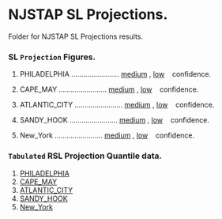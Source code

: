 # NJSTAP SL Projections.    
Folder for NJSTAP SL Projections results.     

### SL `Projection` Figures.      
1. PHILADELPHIA  ........................ [medium](https://raw.githack.com/pkjr002/facts.postprocess.pub/refs/heads/main/projects/2025_NJSTAP/SL_projections/_figures/20250910_0218_plot.facts.data.NJSTAP1_PHILADELPHIA.html) , [low](https://raw.githack.com/pkjr002/facts.postprocess.pub/refs/heads/main/projects/2025_NJSTAP/SL_projections/_figures/20250910_0231_plot.facts.data.NJSTAP1_lowConf_PHILADELPHIA.html) &nbsp;&nbsp; confidence.  

1. CAPE_MAY ........................ [medium](https://raw.githack.com/pkjr002/facts.postprocess.pub/refs/heads/main/projects/2025_NJSTAP/SL_projections/_figures/20250910_0219_plot.facts.data.NJSTAP1_CAPE_MAY.html) , [low](https://raw.githack.com/pkjr002/facts.postprocess.pub/refs/heads/main/projects/2025_NJSTAP/SL_projections/_figures/20250910_0230_plot.facts.data.NJSTAP1_lowConf_CAPE_MAY.html) &nbsp;&nbsp; confidence.  

1. ATLANTIC_CITY ........................  [medium](https://raw.githack.com/pkjr002/facts.postprocess.pub/refs/heads/main/projects/2025_NJSTAP/SL_projections/_figures/20250910_0219_plot.facts.data.NJSTAP1_ATLANTIC_CITY.html) , [low](https://raw.githack.com/pkjr002/facts.postprocess.pub/refs/heads/main/projects/2025_NJSTAP/SL_projections/_figures/20250910_0229_plot.facts.data.NJSTAP1_lowConf_ATLANTIC_CITY.html) &nbsp;&nbsp; confidence.

1. SANDY_HOOK ........................  [medium](https://raw.githack.com/pkjr002/facts.postprocess.pub/refs/heads/main/projects/2025_NJSTAP/SL_projections/_figures/20250910_0220_plot.facts.data.NJSTAP1_SANDY_HOOK.html) , [low](https://raw.githack.com/pkjr002/facts.postprocess.pub/refs/heads/main/projects/2025_NJSTAP/SL_projections/_figures/20250910_0229_plot.facts.data.NJSTAP1_lowConf_SANDY_HOOK.html) &nbsp;&nbsp; confidence.

1. New_York ........................  [medium](https://raw.githack.com/pkjr002/facts.postprocess.pub/refs/heads/main/projects/2025_NJSTAP/SL_projections/_figures/20250910_0220_plot.facts.data.NJSTAP1_New_York.html) , [low](https://raw.githack.com/pkjr002/facts.postprocess.pub/refs/heads/main/projects/2025_NJSTAP/SL_projections/_figures/20250910_0228_plot.facts.data.NJSTAP1_lowConf_New_York.html) &nbsp;&nbsp; confidence.


### `Tabulated` RSL Projection Quantile data.      
  1. [PHILADELPHIA](https://raw.githack.com/pkjr002/facts.postprocess.pub/refs/heads/main/projects/2025_NJSTAP/SL_projections/tabulated/20250626_1203_plot.raw.facts.tables.NJSTAP_PHILADELPHIA.html)     
  1. [CAPE_MAY](https://raw.githack.com/pkjr002/facts.postprocess.pub/refs/heads/main/projects/2025_NJSTAP/SL_projections/tabulated/20250626_1202_plot.raw.facts.tables.NJSTAP_CAPE_MAY.html)    
  1. [ATLANTIC_CITY](https://raw.githack.com/pkjr002/facts.postprocess.pub/refs/heads/main/projects/2025_NJSTAP/SL_projections/tabulated/20250626_1201_plot.raw.facts.tables.NJSTAP_ATLANTIC_CITY.html)    
  1. [SANDY_HOOK](https://raw.githack.com/pkjr002/facts.postprocess.pub/refs/heads/main/projects/2025_NJSTAP/SL_projections/tabulated/20250626_1201_plot.raw.facts.tables.NJSTAP_SANDY_HOOK.html)
  1. [New_York](https://raw.githack.com/pkjr002/facts.postprocess.pub/refs/heads/main/projects/2025_NJSTAP/SL_projections/tabulated/20250626_1201_plot.raw.facts.tables.NJSTAP_New_York.html)      

  